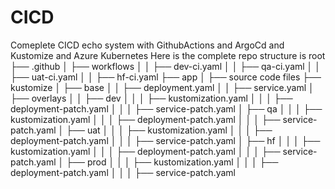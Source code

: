# CICD
Comeplete CICD echo system with GithubActions and ArgoCd and Kustomize and Azure Kubernetes
Here is the complete repo structure is 
root
├── .github
│   ├── workflows
│   │   ├── dev-ci.yaml
│   │   ├── qa-ci.yaml
│   │   ├── uat-ci.yaml
│   │   ├── hf-ci.yaml
├── app
│   ├── source code files
├── kustomize
│   ├── base
│   │   ├── deployment.yaml
│   │   ├── service.yaml
│   ├── overlays
│   │   ├── dev
│   │   │   ├── kustomization.yaml
│   │   │   ├── deployment-patch.yaml
│   │   │   ├── service-patch.yaml
│   ├── qa
│   │   │   ├── kustomization.yaml
│   │   │   ├── deployment-patch.yaml
│   │   │   ├── service-patch.yaml
│   ├── uat
│   │   │   ├── kustomization.yaml
│   │   │   ├── deployment-patch.yaml
│   │   │   ├── service-patch.yaml
│   ├── hf
│   │   │   ├── kustomization.yaml
│   │   │   ├── deployment-patch.yaml
│   │   │   ├── service-patch.yaml
│   ├── prod
│   │   │   ├── kustomization.yaml
│   │   │   ├── deployment-patch.yaml
│   │   │   ├── service-patch.yaml
